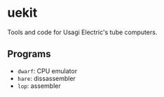 # uekit

Tools and code for Usagi Electric's tube computers.

## Programs

- `dwarf`: CPU emulator
- `hare`: dissassembler
- `lop`: assembler
